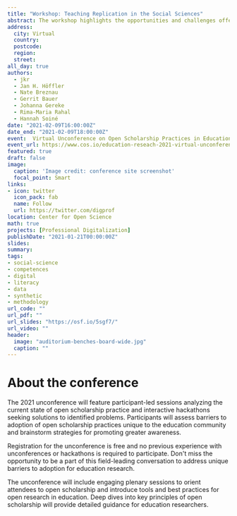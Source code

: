 ```yaml
---
title: "Workshop: Teaching Replication in the Social Sciences"
abstract: The workshop highlights the opportunities and challenges offered by using replication as a didactical tool for empirical methods education. After a brief introduction of the concepts involved, the workhsop offers a fishbowl discussion with workshop participants, followed by more in-depth discussions of the various methodoligical issues and tools involved as well as lessons learned for various course formats and target groups.
address:
  city: Virtual
  country:
  postcode:
  region:
  street:
all_day: true
authors:
  - jkr
  - Jan H. Höffler
  - Nate Breznau
  - Gerrit Bauer
  - Johanna Gereke
  - Rima-Maria Rahal
  - Hannah Soiné
date: "2021-02-09T16:00:00Z"
date_end: "2021-02-09T18:00:00Z"
event:  Virtual Unconference on Open Scholarship Practices in Education Research
event_url: https://www.cos.io/education-reseach-2021-virtual-unconference
featured: true
draft: false
image:
  caption: 'Image credit: conference site screenshot'
  focal_point: Smart
links:
- icon: twitter
  icon_pack: fab
  name: Follow
  url: https://twitter.com/digprof
location: Center for Open Science
math: true
projects: [Professional Digitalization]
publishDate: "2021-01-21T00:00:00Z"
slides:
summary:
tags:
- social-science
- competences
- digital
- literacy
- data
- synthetic
- methodology
url_code: ""
url_pdf: ""
url_slides: "https://osf.io/5sgf7/"
url_video: ""
header:
  image: "auditorium-benches-board-wide.jpg"
  caption: ""
---
```

# About the conference

The 2021 unconference will feature participant-led sessions analyzing the current state of open scholarship practice and interactive hackathons seeking solutions to identified problems. Participants will assess barriers to adoption of open scholarship practices unique to the education community and brainstorm strategies for promoting greater awareness.

Registration for the unconference is free and no previous experience with unconferences or hackathons is required to participate. Don't miss the opportunity to be a part of this field-leading conversation to address unique barriers to adoption for education research.

The unconference will include engaging plenary sessions to orient attendees to open scholarship and introduce tools and best practices for open research in education. Deep dives into key principles of open scholarship will provide detailed guidance for education researchers.
